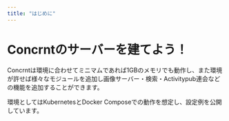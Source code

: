 ```yaml
---
title: "はじめに"
---
```


# Concrntのサーバーを建てよう！

Concrntは環境に合わせてミニマムであれば1GBのメモリでも動作し、また環境が許せば様々なモジュールを追加し画像サーバー・検索・Activitypub連会などの機能を追加することができます。

環境としてはKubernetesとDocker Composeでの動作を想定し、設定例を公開しています。

